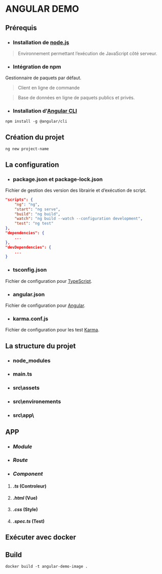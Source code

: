 # ANGULAR DEMO

## Prérequis

- ### Installation de [node.js](https://nodejs.org/fr/)

> Environnement permettant l’exécution de JavaScript côté serveur.

- ### Intégration de npm

Gestionnaire de paquets par défaut.

> Client en ligne de commande

> Base de données en ligne de paquets publics et privés.

- ### Installation d'[Angular CLI](https://github.com/angular/angular-cli)

```console
npm install -g @angular/cli
```

## Création du projet

```console
ng new project-name
```

## La configuration

- ### **package.json** et **package-lock.json**

Fichier de gestion des version des librairie et d’exécution de script.

```json
"scripts": {
    "ng": "ng",
    "start": "ng serve",
    "build": "ng build",
    "watch": "ng build --watch --configuration development",
    "test": "ng test"
},
"dependencies": {
    ...
},
"devDependencies": {
    ...
}
```

- ### **tsconfig.json**

Fichier de configuration pour [TypeScript](https://www.typescriptlang.org/).

- ### **angular.json**

Fichier de configuration pour [Angular](https://angular.io/).

- ### **karma.conf.js**

Fichier de configuration pour les test [Karma](https://angular.io/guide/testing).

## La structure du projet

- ### node_modules

- ### main.ts

- ### src\assets

- ### src\environements

- ### src\app\

## **APP**

- ### *Module*

- ### *Route*

- ### *Component*

1. #### *.ts* **(Controleur)**

2. #### *.html* **(Vue)**

3. #### *.css* **(Style)**

4. #### *.spec.ts* **(Test)**

## Exécuter avec docker

## Build
```
docker build -t angular-demo-image .
```
